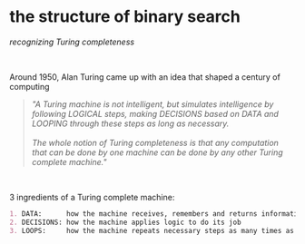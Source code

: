 # the structure of binary search
*recognizing Turing completeness*

<br>

Around 1950, Alan Turing came up with an idea that shaped a century of computing

> *"A Turing machine is not intelligent, but simulates intelligence by following LOGICAL steps, making DECISIONS based on DATA and LOOPING through these steps as long as necessary.
> <br><br>
> The whole notion of Turing completeness is that any computation that can be done by one machine can be done by any other Turing complete machine."*

<br>

3 ingredients of a Turing complete machine:

```md {0|1|1-2|1-3}
1. DATA:      how the machine receives, remembers and returns information
2. DECISIONS: how the machine applies logic to do its job
3. LOOPS:     how the machine repeats necessary steps as many times as needed
```
